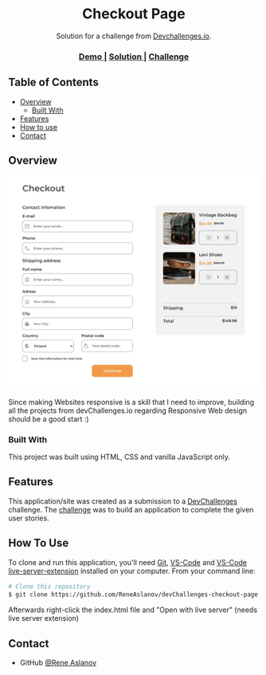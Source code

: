<!-- Please update value in the {}  -->

<h1 align="center">Checkout Page</h1>

<div align="center">
   Solution for a challenge from  <a href="http://devchallenges.io" target="_blank">Devchallenges.io</a>.
</div>

<div align="center">
  <h3>
    <a href="https://lustrous-lokum-ccbbd1.netlify.app/">
      Demo
    </a>
    <span> | </span>
    <a href="https://github.com/ReneAslanov/devChallenges-checkout-page/tree/main">
      Solution
    </a>
    <span> | </span>
    <a href="https://devchallenges.io/challenges/0J1NxxGhOUYVqihwegfO">
      Challenge
    </a>
  </h3>
</div>

<!-- TABLE OF CONTENTS -->

## Table of Contents

- [Overview](#overview)
  - [Built With](#built-with)
- [Features](#features)
- [How to use](#how-to-use)
- [Contact](#contact)

<!-- OVERVIEW -->

## Overview

![screenshot](https://github.com/ReneAslanov/devChallenges-checkout-page/blob/main/project-screenshot.jpg)

<!--Introduce your projects by taking a screenshot or a gif. Try to tell visitors a story about your project by answering:

- Where can I see your demo?
- What was your experience?
- What have you learned/improved?
- Your wisdom? :) -->

Since making Websites responsive is a skill that I need to improve, building all the projects from devChallenges.io regarding Responsive Web design should be a good start :)

### Built With

<!-- This section should list any major frameworks that you built your project using. Here are a few examples.-->

This project was built using HTML, CSS and vanilla JavaScript only.

## Features

<!-- List the features of your application or follow the template. Don't share the figma file here :) -->

This application/site was created as a submission to a [DevChallenges](https://devchallenges.io/challenges) challenge. The [challenge](https://devchallenges.io/challenges/0J1NxxGhOUYVqihwegfO) was to build an application to complete the given user stories.


## How To Use

To clone and run this application, you'll need [Git](https://git-scm.com), [VS-Code](https://code.visualstudio.com/) and [VS-Code live-server-extension](https://marketplace.visualstudio.com/items?itemName=ritwickdey.LiveServer) installed on your computer. From your command line:

```bash
# Clone this repository
$ git clone https://github.com/ReneAslanov/devChallenges-checkout-page
```

Afterwards right-click the index.html file and "Open with live server" (needs live server extension)

## Contact

- GitHub [@Rene Aslanov](https://github.com/ReneAslanov)